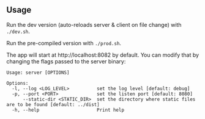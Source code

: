 ## Usage

Run the dev version (auto-reloads server & client on file change) with `./dev.sh`.

Run the pre-compiled version with `./prod.sh`.

The app will start at http://localhost:8082 by default. You can modify that by changing the flags passed to the server binary:

```
Usage: server [OPTIONS]

Options:
  -l, --log <LOG_LEVEL>          set the log level [default: debug]
  -p, --port <PORT>              set the listen port [default: 8080]
      --static-dir <STATIC_DIR>  set the directory where static files are to be found [default: ../dist]
  -h, --help                     Print help
```
